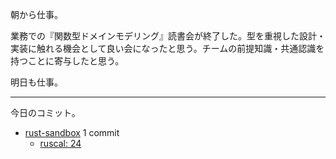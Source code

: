 朝から仕事。

業務での『関数型ドメインモデリング』読書会が終了した。型を重視した設計・実装に触れる機会として良い会になったと思う。チームの前提知識・共通認識を持つことに寄与したと思う。

明日も仕事。

---

今日のコミット。

- [rust-sandbox](https://github.com/bouzuya/rust-sandbox) 1 commit
  - [ruscal: 24](https://github.com/bouzuya/rust-sandbox/commit/261f4fc3dbab48c56ba69fc04852353d72821631)
